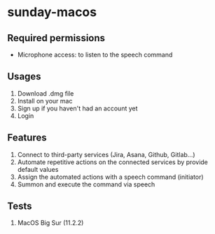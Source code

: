 # sunday-macos

## Required permissions

  * Microphone access: to listen to the speech command

## Usages

  1. Download .dmg file
  2. Install on your mac
  3. Sign up if you haven't had an account yet
  4. Login

## Features

  1. Connect to third-party services (Jira, Asana, Github, Gitlab...)
  2. Automate repetitive actions on the connected services by provide default values
  3. Assign the automated actions with a speech command (initiator)
  4. Summon and execute the command via speech

## Tests
  
  1. MacOS Big Sur (11.2.2)
